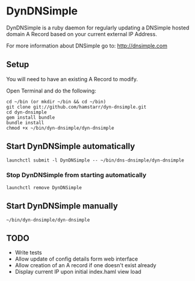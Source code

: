 # DynDNSimple

DynDNSimple is a ruby daemon for regularly updating a DNSimple hosted domain A Record based on your current external IP Address.

For more information about DNSimple go to: http://dnsimple.com

## Setup

You will need to have an existing A Record to modify.

Open Terminal and do the following:
  
    cd ~/bin (or mkdir ~/bin && cd ~/bin)
    git clone git://github.com/hamstarr/dyn-dnsimple.git
    cd dyn-dnsimple
    gem install bundle
    bundle install
    chmod +x ~/bin/dyn-dnsimple/dyn-dnsimple


## Start DynDNSimple automatically

    launchctl submit -l DynDNSimple -- ~/bin/dns-dnsimple/dyn-dnsimple


### Stop DynDNSimple from starting automatically

    launchctl remove DynDNSimple


## Start DynDNSimple manually

    ~/bin/dyn-dnsimple/dyn-dnsimple


## TODO

- Write tests
- Allow update of config details form web interface
- Allow creation of an A record if one doesn't exist already
- Display current IP upon initial index.haml view load